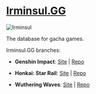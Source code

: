 # **[Irminsul.GG](https://irminsul.gg/)**

![Irminsul](https://assets.irminsul.gg/main/icons/Irminsul.png)

The database for gacha games.

Irminsul.GG branches:

- **Genshin Impact**: [Site](https://genshin.irminsul.gg/) | [Repo](https://github.com/bcheung98/project-irminsul)

- **Honkai: Star Rail**: [Site](https://hsr.irminsul.gg/) | [Repo](https://github.com/bcheung98/project-stellaron)

- **Wuthering Waves**: [Site](https://wuwa.irminsul.gg/) | [Repo](https://github.com/bcheung98/project-tacetite)
